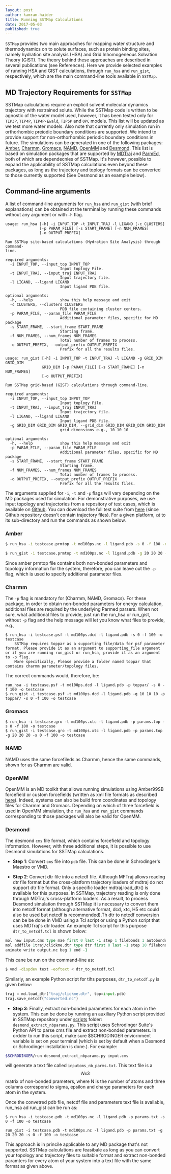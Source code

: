 ```yaml
---
layout: post
author: kamran-haider
title: Running SSTMap Calculations
date: 2017-05-03
published: true
---
```


`SSTMap` provides two main approaches for mapping water structure and thermodynamics on to solute surfaces, such as protein binding sites, namely hydration site analysis (HSA) and Grid Inhomogeneous Solvation Theory (GIST). The theory behind these approaches are described in several publications (see References). Here we provide selected examples of running HSA and GIST calculations, through `run_hsa` and `run_gist`, respectively, which are the main command-line tools available in `SSTMap`.
<!--more-->
## MD Trajectory Requirements for `SSTMap`

SSTMap calculations require an explicit solvent molecular dynamics trajectory with restrained solute. While the SSTMap code is written to be agnostic of the water model used, however, it has been tested only for `TIP3P`, `TIP4P`, `TIP4P-Ewald`, `TIP5P` and `OPC` models. This list will be updated as we test more water models. Also note that currently only simulation run in orthorhombic preiodic boundary conditions are supported. We intend to provide support for non-orthorhombic periodic boundary conditions in future. The simulations can be generated in one of the following packages: [Amber](http://ambermd.org/), [Charmm](https://www.charmm.org), [Gromacs](http://www.gromacs.org/), [NAMD](http://www.ks.uiuc.edu/Research/namd/), [OpenMM](http://openmm.org/) and [Desmond](https://www.deshawresearch.com/resources_desmond.html). This list is based on simulation packages that are supported by [MDTraj](https://mdtraj.org) and [ParmEd](http://parmed.github.io/ParmEd/html/index.html), both of which are dependecnies of SSTMap. It's however, possible to expand the applicability of SSTMap calculations even beyond these packages, as long as the trajectory and toplogy formats can be converted to those currently supported (See Desmond as an example below).

## Command-line arguments

A list of command-line arguments for `run_hsa` and `run_gist` (with brief explanations) can be obtained at the terminal by running these commands without any argument or with `-h` flag. 
```
usage: run_hsa [-h] -i INPUT_TOP -t INPUT_TRAJ -l LIGAND [-c CLUSTERS]
               [-p PARAM_FILE] [-s START_FRAME] [-n NUM_FRAMES]
               [-o OUTPUT_PREFIX]

Run SSTMap site-based calculations (Hydration Site Analysis) through command-
line.

required arguments:
  -i INPUT_TOP, --input_top INPUT_TOP
                        Input toplogy File.
  -t INPUT_TRAJ, --input_traj INPUT_TRAJ
                        Input trajectory file.
  -l LIGAND, --ligand LIGAND
                        Input ligand PDB file.

optional arguments:
  -h, --help            show this help message and exit
  -c CLUSTERS, --clusters CLUSTERS
                        PDB file containing cluster centers.
  -p PARAM_FILE, --param_file PARAM_FILE
                        Additional parameter files, specific for MD package
  -s START_FRAME, --start_frame START_FRAME
                        Starting frame.
  -f NUM_FRAMES, --num_frames NUM_FRAMES
                        Total number of frames to process.
  -o OUTPUT_PREFIX, --output_prefix OUTPUT_PREFIX
                        Prefix for all the results files.
```

```
usage: run_gist [-h] -i INPUT_TOP -t INPUT_TRAJ -l LIGAND -g GRID_DIM GRID_DIM
                GRID_DIM [-p PARAM_FILE] [-s START_FRAME] [-n NUM_FRAMES]
                [-o OUTPUT_PREFIX]

Run SSTMap grid-based (GIST) calculations through command-line.

required arguments:
  -i INPUT_TOP, --input_top INPUT_TOP
                        Input toplogy File.
  -t INPUT_TRAJ, --input_traj INPUT_TRAJ
                        Input trajectory file.
  -l LIGAND, --ligand LIGAND
                        Input ligand PDB file.
  -g GRID_DIM GRID_DIM GRID_DIM, --grid_dim GRID_DIM GRID_DIM GRID_DIM
                        grid dimensions e.g., 10 10 10

optional arguments:
  -h, --help            show this help message and exit
  -p PARAM_FILE, --param_file PARAM_FILE
                        Additional parameter files, specific for MD package
  -s START_FRAME, --start_frame START_FRAME
                        Starting frame.
  -f NUM_FRAMES, --num_frames NUM_FRAMES
                        Total number of frames to process.
  -o OUTPUT_PREFIX, --output_prefix OUTPUT_PREFIX
                        Prefix for all the results files.
```

The arguments supplied for `-i`, `-t` and `-p` flags will vary depending on the MD packages used for simulation. For demonstrative purposes, we use input topology and trajectories from a repository of test cases, which is available on [Github](https://github.com/KurtzmanLab/sstmap_test_suite). You can download the full test suite from [here](https://www.dropbox.com/sh/hrijgk8n5z12bgi/AABSigcBf9PN_7-Z26VCCPePa?dl=0) (since Github repository doesn't contain trajectory files). For a given platform, `cd` to its sub-directory and run the commands as shown below.
 
### Amber
```bash
$ run_hsa -i testcase.prmtop -t md100ps.nc -l ligand.pdb -s 0 -f 100 -o testcase

$ run_gist -i testcase.prmtop -t md100ps.nc -l ligand.pdb -g 20 20 20 -s 0 -f 100 -o testcase
```

Since amber prmtop file contains both non-bonded parameters and topology information for the system, therefore, you can leave out the `-p` flag, which is used to specify additional parameter files.
### Charmm
The `-p` flag is mandatory for (Charmm, NAMD, Gromacs). For these package, in order to obtain non-bonded parameters for energy calculation, additional files are required by the underlying Parmed parsers. When not sure, what additional files to provide, just run the run_hsa or run_gist, without `-p` flag and the help message will let you know what files to provide, e.g.,

```
$ run_hsa -i testcase.psf -t md100ps.dcd -l ligand.pdb -s 0 -f 100 -o testcase
    SSTMap requires toppar as a supporting file/data for psf parameter format. Please provide it as an argument to supporting_file argument or if you are running run_gist or run_hsa, provide it as an argument to -p flag.
    More specifically, Please provide a folder named toppar that contains charmm parameter/topology files.
```   

The correct commands would, therefore, be:
```
run_hsa -i testcase.psf -t md100ps.dcd -l ligand.pdb -p toppar/ -s 0 -f 100 -o testcase
$ run_gist -i testcase.psf -t md100ps.dcd -l ligand.pdb -g 10 10 10 -p toppar/ -s 0 -f 100 -o testcase
```
### Gromacs
```
$ run_hsa -i testcase.gro -t md100ps.xtc -l ligand.pdb -p params.top -s 0 -f 100 -o testcase
$ run_gist -i testcase.gro -t md100ps.xtc -l ligand.pdb -p params.top -g 20 20 20 -s 0 -f 100 -o testcase
```
### NAMD
NAMD uses the same forcefileds as Charmm, hence the same commands, shown for as Charmm are valid.
### OpenMM
OpenMM is an MD toolkit that allows running simulations using Amber99SB forcefield or custom forcefields (written as xml file formats as described [here](http://docs.openmm.org/7.1.0/userguide/application.html#creating-force-fields)). Indeed, systems can also be build from coordinates and topology files for Charmm and Gromacs. Depending on which of three forcefield is used in OpenMM simulation, the `run_hsa` and `run_gist` commands corresponding to those packages will also be valid for OpenMM.

### Desmond

The desmond `cms` file format, which contains forcefield and topology information. However, with three additional steps, it is possible to use Desmond simulations for SSTMap calculations.

* <strong>Step 1</strong>: Convert `cms` file into `pdb` file. This can be done in Schrodinger's Maestro or VMD.

* <strong>Step 2</strong>: Convert dtr file into a netcdf file. Although MFTraj allows reading dtr file format but the cross-platform trajectory loaders of mdtraj do not support dtr file format. Only a specific loader mdtraj.load_dtr() is available for this purposes. In SSTMap, trajectory reading is only done through MDTraj's cross-platform loaders. As a result, to process Desmond simulation through SSTMap it is necessary to convert them into netcdf format (although alternative format, dcd, xtc, H5 etc could also be used but netcdf is recommended).Th dtr to netcdf conversion can be be done in VMD using a Tcl script or using a Python script that uses MDTraj's dtr loader. An example Tcl script for this purpose `dtr_to_netcdf.tcl` is shown below:

```tcl
mol new input.cms type mae first 0 last -1 step 1 filebonds 1 autobonds 1 waitfor all
mol addfile 1traj/clickme.dtr type dtr first 0 last -1 step 10 filebonds 1 autobonds 1 waitfor all
animate write output.nc beg 1 end -1
```

This cane be run on the command-line as:

```bash
$ vmd -dispdev text -eoftext < dtr_to_netcdf.tcl
```

Similarly, an example Python script for tihs purposes, `dtr_to_netcdf.py` is given below:

```python
traj = md.load_dtr("traj/clickme.dtr", top=input.pdb)
traj.save_netcdf("converted.nc")
```
* <strong>Step 3</strong>: Finally, extract non-bonded parameters for each atom in the system. This can be done by running an auxiliary Python script provided in SSTMap repository under [scripts](https://github.com/KurtzmanLab/SSTMap/tree/master/sstmap/scripts) folder: `desmond_extract_nbparams.py`. This script uses Schrodinger Suite's Python API to parse cms file and extract non-bonded parameters. In ordder to run this script, make sure $SCHRODINGER enviornment variable is set on your terminal (which is set by default when a Desmond or Schrodinger installation is done.). For example:
```bash
$SCHRODINGER/run desmond_extract_nbparams.py input.cms
```
will generate a text file called `inputcms_nb_parms.txt`. This text file is a $$N x 3$$ matrix of non-bonded prameters, where N is the number of atoms and three columns correspond to sigma, epsilon and charge parameters for each atom in the system.

Once the convetred pdb file, netcdf file and parameters text file is available, run_hsa ad run_gist can be run as:  
```
$ run_hsa -i testcase.pdb -t md100ps.nc -l ligand.pdb -p params.txt -s 0 -f 100 -o testcase

run_gist -i testcase.pdb -t md100ps.nc -l ligand.pdb -p params.txt -g 20 20 20 -s 0 -f 100 -o testcase
```


This approach is in princile applicable to any MD package that's not supported. SSTMap calculations are feasibale as long as you can convert your topology and trajectory files to suitable format and extract non-bonded paramters for every atom of your system into a text file with the same format as given above. 


<!--more-->
